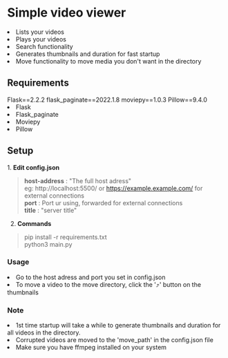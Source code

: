 <h1>Simple video viewer</h1>
<li>Lists your videos</li>
<li>Plays your videos</li>
<li>Search functionality</li>
<li>Generates thumbnails and duration for fast startup</li>
<li>Move functionality to move media you don't want in the directory</li>
<h2>Requirements</h2>
Flask==2.2.2 flask_paginate==2022.1.8
moviepy==1.0.3
Pillow==9.4.0
<li>Flask</li>
<li>Flask_paginate</li>
<li>Moviepy</li>
<li>Pillow</li>
<h2>Setup</h2>
1. <strong>Edit config.json</strong> <br>


>  <strong>host-address</strong> : "The full host adress" <br> eg: http://localhost:5500/  or https://example.example.com/ for external connections<br>
>  <strong>port</strong> : Port ur using, forwarded for external connections <br>
>  <strong>title</strong> : "server title"

2. <strong>Commands</strong> <br>

> pip install -r requirements.txt <br>
> python3 main.py

<h3>Usage</h3>
<li>Go to the host adress and port you set in config.json</li>
<li>To move a video to the move directory, click the '⤴️' button on the thumbnails</li>

<h3>Note</h3>
<li>1st time startup will take a while to generate thumbnails and duration for all videos in the directory.
<li>Corrupted videos are moved to the 'move_path' in the config.json file</li>
<li>Make sure you have ffmpeg installed on your system</li>
